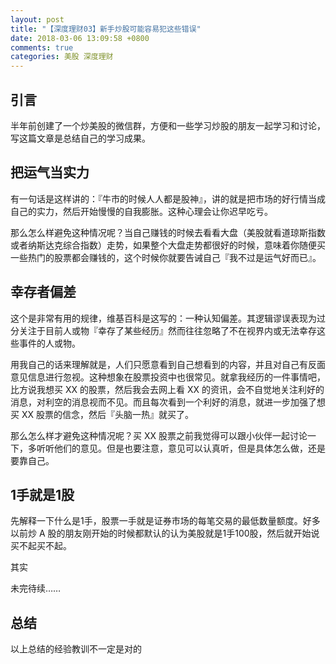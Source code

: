 ```yaml
---
layout: post
title: "【深度理财03】新手炒股可能容易犯这些错误"
date: 2018-03-06 13:09:58 +0800
comments: true
categories: 美股 深度理财
---
```


## 引言

半年前创建了一个炒美股的微信群，方便和一些学习炒股的朋友一起学习和讨论，写这篇文章是总结自己的学习成果。

## 把运气当实力

有一句话是这样讲的：『牛市的时候人人都是股神』，讲的就是把市场的好行情当成自己的实力，然后开始慢慢的自我膨胀。这种心理会让你迟早吃亏。

那么怎么样避免这种情况呢？当自己赚钱的时候去看看大盘（美股就看道琼斯指数或者纳斯达克综合指数）走势，如果整个大盘走势都很好的时候，意味着你随便买一些热门的股票都会赚钱的，这个时候你就要告诫自己『我不过是运气好而已』。

## 幸存者偏差

这个是非常有用的规律，维基百科是这写的：一种认知偏差。其逻辑谬误表现为过分关注于目前人或物『幸存了某些经历』然而往往忽略了不在视界内或无法幸存这些事件的人或物。

用我自己的话来理解就是，人们只愿意看到自己想看到的内容，并且对自己有反面意见信息进行忽视。这种想象在股票投资中也很常见。就拿我经历的一件事情吧，比方说我想买 XX 的股票，然后我会去网上看 XX 的资讯，会不自觉地关注利好的消息，对利空的消息视而不见。而且每次看到一个利好的消息，就进一步加强了想买 XX 股票的信念，然后『头脑一热』就买了。

那么怎么样才避免这种情况呢？买 XX 股票之前我觉得可以跟小伙伴一起讨论一下，多听听他们的意见。但是也要注意，意见可以认真听，但是具体怎么做，还是要靠自己。

## 1手就是1股

先解释一下什么是1手，股票一手就是证券市场的每笔交易的最低数量额度。好多以前炒 A 股的朋友刚开始的时候都默认的认为美股就是1手100股，然后就开始说买不起买不起。

其实


未完待续……


## 总结



以上总结的经验教训不一定是对的
